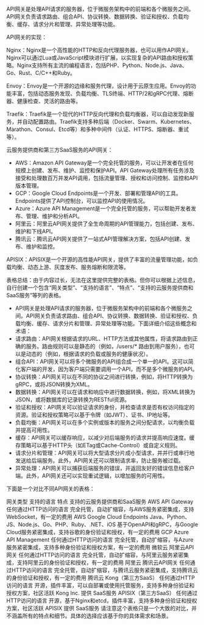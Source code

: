 
API网关是处理API请求的服务器，位于微服务架构中的前端和各个微服务之间。API网关负责请求路由、组合API、协议转换、数据转换、验证和授权、负载均衡、缓存、请求分片和管理、异常处理等功能。

API网关的实现：

Nginx：Nginx是一个高性能的HTTP和反向代理服务器，也可以用作API网关。Nginx可以通过Lua或JavaScript模块进行扩展，以实现复杂的API路由和授权策略。Nginx支持所有主流的编程语言，包括PHP、Python、Node.js、Java、Go、Rust、C/C++和Ruby。

Envoy：Envoy是一个开源的边缘和服务代理，设计用于云原生应用。Envoy的功能丰富，包括动态服务发现、负载均衡、TLS终端、HTTP/2和gRPC代理、熔断器、健康检查、灵活的路由等。

Traefik：Traefik是一个现代的HTTP反向代理和负载均衡器，可以自动发现新服务，并自动配置路由。Traefik支持多种后端（Docker、Swarm、Kubernetes、Marathon、Consul、Etcd等）和多种中间件（认证、HTTPS、熔断器、重试等）。

云服务提供商和第三方SaaS服务的API网关：

* AWS：Amazon API Gateway是一个完全托管的服务，可以让开发者在任何规模上创建、发布、维护、监控和保护API。API Gateway处理所有任务涉及接受和处理数百万并发API调用，包括流量管理、授权和访问控制、监控和API版本管理。
* GCP：Google Cloud Endpoints是一个开发、部署和管理API的工具。Endpoints提供了API控制台，可以监控API的使用情况。
* Azure：Azure API Management是一个完全托管的服务，可以帮助开发者发布、管理、维护和分析API。
* 阿里云：阿里云API网关提供了全生命周期的API管理能力，包括创建、发布、维护和下线API。
* 腾讯云：腾讯云API网关提供了一站式API管理解决方案，包括API创建、发布、维护和监控。

APISIX：APISIX是一个开源的高性能API网关，提供了丰富的流量管理功能，如负载均衡、动态上游、灰度发布、服务熔断和限流等。

表格总结：由于内容过长，无法在这里提供完整的表格。但你可以根据上述信息，自行创建一个包含“网关类型”、“支持的语言”、“特点”、“支持的云服务提供商和SaaS服务”等列的表格。
* API网关是处理API请求的服务器，位于微服务架构中的前端和各个微服务之间。API网关负责请求路由、组合API、协议转换、数据转换、验证和授权、负载均衡、缓存、请求分片和管理、异常处理等功能。下面详细介绍这些概念和术语：
* 请求路由：API网关根据请求的URL、HTTP方法或其他属性，将请求路由到正确的服务。路由规则可以是静态的（例如，/users/* 路由到用户服务），也可以是动态的（例如，根据请求的负载或服务的健康状况）。
* 组合API：API网关可以将多个微服务的API组合成一个单一的API。这可以简化客户端的开发，因为客户端只需要调用一个API，而不是多个微服务的API。
* 协议转换：API网关可以在不同的协议之间进行转换，例如，将HTTP转换为gRPC，或将JSON转换为XML。
* 数据转换：API网关可以在请求和响应中进行数据转换，例如，将XML转换为JSON，或将数据库的记录转换为RESTful资源。
* 验证和授权：API网关可以验证请求的身份，并检查请求是否有权访问指定的资源。验证和授权策略可以基于令牌（如JWT）、证书、IP地址等。
* 负载均衡：API网关可以在多个实例或版本的服务之间分配请求，以均衡负载并提高可用性。
* 缓存：API网关可以缓存响应，以减少对后端服务的请求并提高响应速度。缓存策略可以基于HTTP头（如ETag或Cache-Control）或自定义规则。
* 请求分片和管理：API网关可以将大型请求分片成小型请求，并并行或串行地发送给后端服务。此外，API网关还可以限制请求率，防止服务被过载。
* 异常处理：API网关可以捕获后端服务的错误，并返回友好的错误信息给客户端。此外，API网关还可以实现重试逻辑，以增加服务的可用性。

下面是一个对比不同API网关的表格：

网关类型	支持的语言	特点	支持的云服务提供商和SaaS服务
AWS API Gateway	任何通过HTTP访问的语言	完全托管，自动扩缩容，与AWS服务紧密集成，支持WebSocket，有一定的费用	AWS
Google Cloud Endpoints	Java、Python、JS、Node.js、Go、PHP、Ruby、.NET、iOS	基于OpenAPI和gRPC，与Google Cloud服务紧密集成，支持谷歌的身份验证和授权，有一定的费用	GCP
Azure API Management	任何通过HTTP访问的语言	完全托管，自动扩缩容，与Azure服务紧密集成，支持多种身份验证和授权方案，有一定的费用	微软云
阿里云API网关	任何通过HTTP访问的语言	完全托管，自动扩缩容，与阿里云服务紧密集成，支持阿里云的身份验证和授权，有一定的费用	阿里云
腾讯云API网关	任何通过HTTP访问的语言	完全托管，自动扩缩容，与腾讯云服务紧密集成，支持腾讯云的身份验证和授权，有一定的费用	腾讯云
Kong（第三方SaaS）	任何通过HTTP访问的语言	开源，插件丰富，可以自部署或使用托管服务，支持多种身份验证和授权方案，社区活跃	Kong Inc. 提供 SaaS服务
APISIX（第三方SaaS）	任何通过HTTP访问的语言	开源，基于Nginx和etcd，插件丰富，支持多种身份验证和授权方案，社区活跃	APISIX 提供 SaaS服务
请注意这个表格只是一个大致的对比，并不涵盖所有的特点和细节。具体的选择应该基于你的具体需求和场景。


